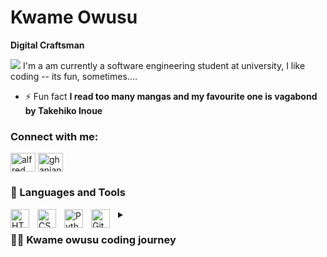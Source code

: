 # Kwame Owusu

**Digital Craftsman**

 <img src="https://i.pinimg.com/originals/70/37/d4/7037d478852af21357f038fac2d2e9f6.gif">
I'm a am currently a software engineering student at university, I like coding -- its fun,  sometimes....

- ⚡ Fun fact **I read too many mangas and my favourite one is vagabond by Takehiko Inoue**

<h3 align="left">Connect with me:</h3>
<p align="left">
<a href="https://www.linkedin.com/in/alfredow23/" target="blank"><img align="center" src="https://raw.githubusercontent.com/rahuldkjain/github-profile-readme-generator/master/src/images/icons/Social/linked-in-alt.svg" alt="alfred owusu boakye" height="30" width="40" /></a>
<a href="https://instagram.com/ghanianpapi" target="blank"><img align="center" src="https://raw.githubusercontent.com/rahuldkjain/github-profile-readme-generator/master/src/images/icons/Social/instagram.svg" alt="ghanianpapi" height="30" width="40" /></a>
</p>



### 🧰 Languages and Tools
<img align="left" alt="HTML" width="30px" style="padding-right:10px;" src="https://cdn.jsdelivr.net/gh/devicons/devicon/icons/html5/html5-plain.svg" />
<img align="left" alt="CSS" width="30px" style="padding-right:10px;" src="https://cdn.jsdelivr.net/gh/devicons/devicon/icons/css3/css3-plain.svg" />
<img align="left" alt="Python" width="30px" style="padding-right:10px;" src="https://cdn.jsdelivr.net/gh/devicons/devicon/icons/python/python-plain.svg" />
<img align="left" alt="GitHub" width="30px" style="padding-right:10px;" src="https://cdn.jsdelivr.net/gh/devicons/devicon/icons/github/github-original.svg" />



<details>
<summary><h3>👨‍💻 Kwame owusu coding journey</h3></summary>
learning new concepts and technologies and having fun in the process.
